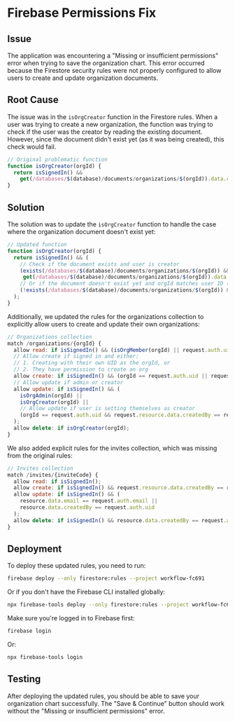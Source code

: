 # Firebase Permissions Fix

## Issue
The application was encountering a "Missing or insufficient permissions" error when trying to save the organization chart. This error occurred because the Firestore security rules were not properly configured to allow users to create and update organization documents.

## Root Cause
The issue was in the `isOrgCreator` function in the Firestore rules. When a user was trying to create a new organization, the function was trying to check if the user was the creator by reading the existing document. However, since the document didn't exist yet (as it was being created), this check would fail.

```javascript
// Original problematic function
function isOrgCreator(orgId) {
  return isSignedIn() && 
    get(/databases/$(database)/documents/organizations/$(orgId)).data.createdBy == request.auth.uid;
}
```

## Solution
The solution was to update the `isOrgCreator` function to handle the case where the organization document doesn't exist yet:

```javascript
// Updated function
function isOrgCreator(orgId) {
  return isSignedIn() && (
    // Check if the document exists and user is creator
    (exists(/databases/$(database)/documents/organizations/$(orgId)) && 
     get(/databases/$(database)/documents/organizations/$(orgId)).data.createdBy == request.auth.uid) ||
    // Or if the document doesn't exist yet and orgId matches user ID (new org creation)
    (!exists(/databases/$(database)/documents/organizations/$(orgId)) && orgId == request.auth.uid)
  );
}
```

Additionally, we updated the rules for the organizations collection to explicitly allow users to create and update their own organizations:

```javascript
// Organizations collection
match /organizations/{orgId} {
  allow read: if isSignedIn() && (isOrgMember(orgId) || request.auth.uid == resource.data.createdBy);
  // Allow create if signed in and either:
  // 1. Creating with their own UID as the orgId, or
  // 2. They have permission to create an org
  allow create: if isSignedIn() && (orgId == request.auth.uid || request.resource.data.createdBy == request.auth.uid);
  // Allow update if admin or creator
  allow update: if isSignedIn() && (
    isOrgAdmin(orgId) || 
    isOrgCreator(orgId) || 
    // Allow update if user is setting themselves as creator
    (orgId == request.auth.uid && request.resource.data.createdBy == request.auth.uid)
  );
  allow delete: if isOrgCreator(orgId);
}
```

We also added explicit rules for the invites collection, which was missing from the original rules:

```javascript
// Invites collection
match /invites/{inviteCode} {
  allow read: if isSignedIn();
  allow create: if isSignedIn() && request.resource.data.createdBy == request.auth.uid;
  allow update: if isSignedIn() && (
    resource.data.email == request.auth.email || 
    resource.data.createdBy == request.auth.uid
  );
  allow delete: if isSignedIn() && resource.data.createdBy == request.auth.uid;
}
```

## Deployment
To deploy these updated rules, you need to run:

```bash
firebase deploy --only firestore:rules --project workflow-fc691
```

Or if you don't have the Firebase CLI installed globally:

```bash
npx firebase-tools deploy --only firestore:rules --project workflow-fc691
```

Make sure you're logged in to Firebase first:

```bash
firebase login
```

Or:

```bash
npx firebase-tools login
```

## Testing
After deploying the updated rules, you should be able to save your organization chart successfully. The "Save & Continue" button should work without the "Missing or insufficient permissions" error. 